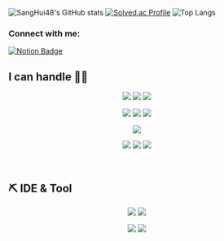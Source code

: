 <!-- - 👋 Hi, I’m @SangHui48
- 👀 I’m interested in ... backend, fullstack web devloper, data science
- 🌱 I’m currently learning ... algorism
- 💞️ I’m looking to collaborate on ...
- 📫 How to reach me ... hansang1993@gmail.com -->

<!---
SangHui48/SangHui48 is a ✨ special ✨ repository because its `README.md` (this file) appears on your GitHub profile.
You can click the Preview link to take a look at your changes.
--->

![SangHui48's GitHub stats](https://github-readme-stats.vercel.app/api?username=SangHui48&show_icons=true&theme=highcontrast)
[![Solved.ac Profile](http://mazassumnida.wtf/api/generate_badge?boj=hansang0408)](https://solved.ac/hansang0408)
![Top Langs](https://github-readme-stats.vercel.app/api/top-langs/?username=SangHui48&layout=compact&theme=cobalt)

<!--- top repo 참고 
<div>
<a href="https://github.com/anuraghazra/github-readme-stats">
<img align="center" src="https://camo.githubusercontent.com/afbb7f38c23b1c1950e1aa27116a11ca632e0365a6e7f9a410485814f8683bb3/68747470733a2f2f6769746875622d726561646d652d73746174732e76657263656c2e6170702f6170692f70696e2f3f757365726e616d653d616e7572616768617a7261267265706f3d6769746875622d726561646d652d7374617473267468656d653d6275656679" data-canonical-src="https://github-readme-stats.vercel.app/api/pin/?username=anuraghazra&amp;repo=github-readme-stats&amp;theme=buefy" style="max-width: 100%;">
</a>
</div>
--->
<!--- ## 🔎Data Analysis & ☁Cloud & 🛢DataBase --->
### Connect with me:
[![Notion Badge](http://img.shields.io/badge/-PORTFOLIO-F6F6F6?style=flat-square&logo=notion&logoColor=black&link=https://cooked-kitten-0a2.notion.site/976ef6b518ff4080b8273678d9aa0ead?pvs=4)](https://cooked-kitten-0a2.notion.site/976ef6b518ff4080b8273678d9aa0ead?pvs=4)
<!--- [![GitHub Badge](http://img.shields.io/badge/-GitHub-000000?style=flat-square&logo=github&link=https://holly-21.github.io/)](https://holly-21.github.io/) --->
## I can handle 🔎🔎
<p align="center">
<img src="https://img.shields.io/badge/Python-0A9EDC?style=for-the-badge&logo=Python&logoColor=white">
<img src="https://img.shields.io/badge/PyTorch-EE4C2C?style=for-the-badge&logo=PyTorch&logoColor=white">
<img src="https://img.shields.io/badge/Anaconda-44A833?style=for-the-badge&logo=Anaconda&logoColor=white">
</p>
<!-- <p align="center">
<img src="https://img.shields.io/badge/TensorFlow-FF6F00?style=for-the-badge&logo=TensorFlow&logoColor=white">
<img src="https://img.shields.io/badge/Keras-D00000?style=for-the-badge&logo=Keras&logoColor=white">
</p> -->
<p align="center">
<img src="https://img.shields.io/badge/Amazon AWS-232F3E?style=for-the-badge&logo=Amazon AWS&logoColor=white">
<img src="https://img.shields.io/badge/Amazon EC2-FF9900?style=for-the-badge&logo=Amazon EC2&logoColor=white">
<img src="https://img.shields.io/badge/Amazon RDS-527FFF?style=for-the-badge&logo=Amazon RDS&logoColor=white">
</p>
<p align="center">
<img src="https://img.shields.io/badge/MySQL-4479A1?style=for-the-badge&logo=MySQL&logoColor=white">
</p>
<p align="center">
<img src="https://img.shields.io/badge/SpringBoot-6DB33F?style=for-the-badge&logo=SpringBoot&logoColor=white">
<img src="https://img.shields.io/badge/Flutter-02569B?style=for-the-badge&logo=Flutter&logoColor=black">
<img src="https://img.shields.io/badge/TypeScript-3178C6?style=for-the-badge&logo=TypeScript&logoColor=white">

</p>
<br>

<!--
## ⚙️ Backend Stack
<p align="center">
<img src="https://img.shields.io/badge/JAVA-007396?style=for-the-badge&logo=java&logoColor=white">
<img src="https://img.shields.io/badge/SpringBoot-6DB33F?style=for-the-badge&logo=SpringBoot&logoColor=white">
<img src="https://img.shields.io/badge/Amazon S3-569A31?style=for-the-badge&logo=Amazon S3&logoColor=white">
</p>
<br>

## 🖥 Frontend Stack
<p align="center">
<img src="https://img.shields.io/badge/Flutter-02569B?style=for-the-badge&logo=Flutter&logoColor=black">
<img src="https://img.shields.io/badge/JavaScript-FFFF8D?style=for-the-badge&logo=JavaScript&logoColor=black">
<img src="https://img.shields.io/badge/TypeScript-3178C6?style=for-the-badge&logo=TypeScript&logoColor=white">
<img src="https://img.shields.io/badge/Vue.js-4FC08D?style=for-the-badge&logo=Vue.js&logoColor=white">
<img src="https://img.shields.io/badge/Vue.js-4FC08D?style=for-the-badge&logo=Vue.js&logoColor=white">
<img src="https://img.shields.io/badge/Intellij IDEA-000000?style=for-the-badge&logo=Intellij IDEA&logoColor=white">
<img src="https://img.shields.io/badge/PyCharm-000000?style=for-the-badge&logo=PyCharm&logoColor=white">
</p>
-->

## ⛏ IDE & Tool
<p align="center">
<img src="https://img.shields.io/badge/Git-F05032?style=for-the-badge&logo=Git&logoColor=white">
<img src="https://img.shields.io/badge/GitHub-181717?style=for-the-badge&logo=GitHub&logoColor=white">
</p>
<p align="center">
<img src="https://img.shields.io/badge/Visual Studio Code-007ACC?style=for-the-badge&logo=Visual Studio Code&logoColor=black">
<img src="https://img.shields.io/badge/jetBrains-000000?style=for-the-badge&logo=jetBrains&logoColor=white">
</p>
